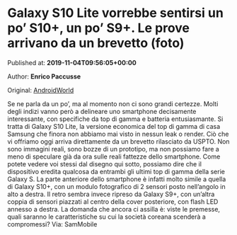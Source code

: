 
# Galaxy S10 Lite vorrebbe sentirsi un po’ S10+, un po’ S9+. Le prove arrivano da un brevetto (foto)

Published at: **2019-11-04T09:56:05+00:00**

Author: **Enrico Paccusse**

Original: [AndroidWorld](https://www.androidworld.it/2019/11/04/galaxy-s10-lite-vorrebbe-sentirsi-un-po-s10-un-po-s9-le-prove-arrivano-un-brevetto-foto-677953/)

Se ne parla da un po’, ma al momento non ci sono grandi certezze. Molti degli indizi vanno però a delineare uno smartphone decisamente interessante, con specifiche da top di gamma e batteria entusiasmante.
Si tratta di Galaxy S10 Lite, la versione economica del top di gamma di casa Samsung che finora non abbiamo mai visto in nessun leak o render. Ciò che vi offriamo oggi arriva direttamente da un brevetto rilasciato da USPTO.
Non sono immagini reali, sono bozze di un prototipo, ma non possiamo fare a meno di speculare già da ora sulle reali fattezze dello smartphone. Come potete vedere voi stessi dal disegno qui sotto, possiamo dire che il dispositivo eredita qualcosa da entrambi gli ultimi top di gamma della serie Galaxy S.
La parte anteriore dello smartphone è infatti molto simile a quella di Galaxy S10+, con un modulo fotografico di 2 sensori posto nell’angolo in alto a destra. Il retro sembra invece ripreso da Galaxy S9+, con un’altra coppia di sensori piazzati al centro della cover posteriore, con flash LED annesso a destra. La domanda che ancora ci assilla è: viste le premesse, quali saranno le caratteristiche su cui la società coreana scenderà a compromessi?
Via: SamMobile
